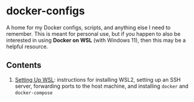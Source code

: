 # docker-configs

A home for my Docker configs, scripts, and anything else I need to remember. This is meant for personal use, but if you happen to also be interested in using **Docker on WSL** (with Windows 11), then this may be a helpful resource.

## Contents

1. [Setting Up WSL](./wsl-setup.md): instructions for installing WSL2, setting up an SSH server, forwarding ports to the host machine, and installing `docker` and `docker-compose`
